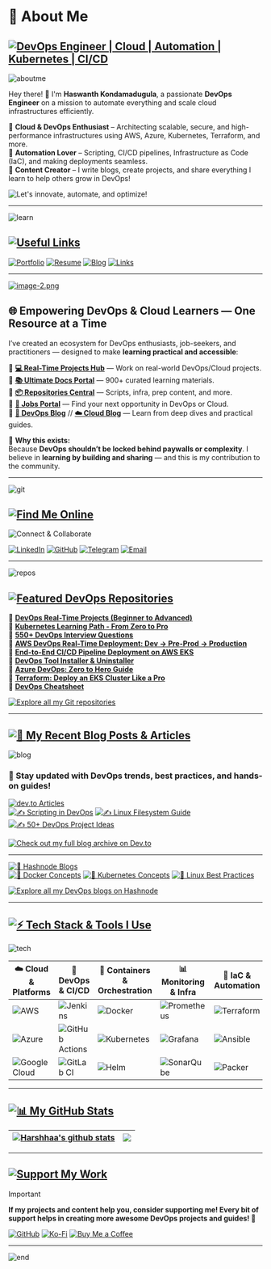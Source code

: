 # **🚀 About Me**  

## [![DevOps Engineer | Cloud | Automation | Kubernetes | CI/CD](https://img.shields.io/badge/DevOps_Engineer_%7C_Cloud_%7C_Automation_%7C_Kubernetes_%7C_CI/CD-0A0A0A?style=for-the-badge&logo=devops&logoColor=white)](https://link.notharshhaa.site)

![aboutme](https://imgur.com/CvgYNnv.png)

Hey there! 👋 I'm **Haswanth Kondamadugula**, a passionate **DevOps Engineer** on a mission to automate everything and scale cloud infrastructures efficiently.  

🔹 **Cloud & DevOps Enthusiast** – Architecting scalable, secure, and high-performance infrastructures using AWS, Azure, Kubernetes, Terraform, and more.  
🔹 **Automation Lover** – Scripting, CI/CD pipelines, Infrastructure as Code (IaC), and making deployments seamless.  
🔹 **Content Creator** – I write blogs, create projects, and share everything I learn to help others grow in DevOps!  

![Let's innovate, automate, and optimize!](https://img.shields.io/badge/Let's%20innovate,%20automate,%20and%20optimize!-00BFFF?style=for-the-badge&logo=fastapi&logoColor=white)

---

![learn](https://imgur.com/DY2IoaL.png)

## [![Useful Links](https://img.shields.io/badge/Useful_Links-0A0A0A?style=for-the-badge&logo=link&logoColor=white)](https://link.notharshhaa.site)

[![Portfolio](https://img.shields.io/badge/Portfolio-notharshhaa.site-0A0A0A?style=for-the-badge&logo=vercel&logoColor=white)](https://notharshhaa.site) [![Resume](https://img.shields.io/badge/Resume-cv.notharshhaa.site-007ACC?style=for-the-badge&logo=read-the-docs&logoColor=white)](https://cv.notharshhaa.site) [![Blog](https://img.shields.io/badge/Blog-blog.notharshhaa.site-FFA500?style=for-the-badge&logo=hashnode&logoColor=white)](https://blog.notharshhaa.site) [![Links](https://img.shields.io/badge/All%20Links-link.notharshhaa.site-8A2BE2?style=for-the-badge&logo=linktree&logoColor=white)](https://link.notharshhaa.site)

---

[![image-2.png](https://i.postimg.cc/jqBZ9NLw/image-2.png)](https://postimg.cc/6TLr48Vt)

## 🌐 **Empowering DevOps & Cloud Learners — One Resource at a Time**

I’ve created an ecosystem for DevOps enthusiasts, job-seekers, and practitioners — designed to make **learning practical and accessible**:

🔹 **[💻 Real-Time Projects Hub](https://projects.prodevopsguytech.com)** — Work on real-world DevOps/Cloud projects.  
🔹 **[📚 Ultimate Docs Portal](https://docs.prodevopsguytech.com)** — 900+ curated learning materials.  
🔹 **[📦 Repositories Central](https://repos.prodevopsguytech.com)** — Scripts, infra, prep content, and more.  
🔹 **[🧭 Jobs Portal](https://jobs.prodevopsguytech.com)** — Find your next opportunity in DevOps or Cloud.  
🔹 **[📰 DevOps Blog](https://blog.prodevopsguytech.com)** // **[☁️ Cloud Blog](https://cloud.prodevopsguytech.com)** — Learn from deep dives and practical guides.

🎯 **Why this exists:**  
Because **DevOps shouldn’t be locked behind paywalls or complexity**. I believe in **learning by building and sharing** — and this is my contribution to the community.

---

![git](https://imgur.com/TCiZWsZ.png)

## [![Find Me Online](https://img.shields.io/badge/Find_Me_Online-0A0A0A?style=for-the-badge&logo=linkedin&logoColor=white)](http://linkedin.com/in/haswanthkondamadugula)  

![Connect & Collaborate](https://img.shields.io/badge/Connect%20&%20Collaborate-8A2BE2?style=for-the-badge&logo=Handshake&logoColor=white)

[![LinkedIn](https://img.shields.io/badge/LinkedIn-%230077B5.svg?style=for-the-badge&logo=linkedin&logoColor=white)](http://linkedin.com/in/haswanthkondamadugula) [![GitHub](https://img.shields.io/badge/GitHub-181717?style=for-the-badge&logo=github&logoColor=white)](https://github.com/Haswanthkondamadugula) [![Telegram](https://img.shields.io/badge/Telegram-26A5E4?style=for-the-badge&logo=telegram&logoColor=white)](https://t.me/DevOpsTechTeam) [![Email](https://img.shields.io/badge/Email-D14836?style=for-the-badge&logo=gmail&logoColor=white)](mailto:haswanthkondamadugula13@gmail.com)

---

![repos](https://imgur.com/TCiZWsZ.png)

## [![Featured DevOps Repositories](https://img.shields.io/badge/Featured_Repos-0A0A0A?style=for-the-badge&logo=github&logoColor=white)](https://github.com/Haswanthkondamadugula?tab=repositories)

🔹 **[DevOps Real-Time Projects (Beginner to Advanced)](https://github.com/NotHarshhaa/DevOps-Projects.git)**  
🔹 **[Kubernetes Learning Path - From Zero to Pro](https://github.com/Haswanthkondamadugula/kubernetes-learning-path)**  
🔹 **[550+ DevOps Interview Questions](https://github.com/NotHarshhaa/DevOps-Interview-Questions)**  
🔹 **[AWS DevOps Real-Time Deployment: Dev → Pre-Prod → Production](https://github.com/Haswanthkondamadugula/AWS-DevOps_Real-Time_Deployment)**  
🔹 **[End-to-End CI/CD Pipeline Deployment on AWS EKS](https://github.com/Haswanthkondamadugula/CI-CD_EKS-GitHub_Actions)**  
🔹 **[DevOps Tool Installer & Uninstaller]()**  
🔹 **[Azure DevOps: Zero to Hero Guide](https://github.com/NotHarshhaa/azure-all_in_one.git)**  
🔹 **[Terraform: Deploy an EKS Cluster Like a Pro](https://github.com/NotHarshhaa/eks-cluster-terraform.git)**  
🔹 **[DevOps Cheatsheet](https://github.com/NotHarshhaa/devops-cheatsheet)**  

[![Explore all my Git repositories](https://img.shields.io/badge/Explore%20all%20my%20GitHub%20Repositories-24292E?style=for-the-badge&logo=github&logoColor=white)](https://github.com/Haswanthkondamadugula?tab=repositories)

---

## [![📝 My Recent Blog Posts & Articles](https://img.shields.io/badge/My_Recent_Blog_Posts_%26_Articles-FF5722?style=for-the-badge&logo=dev.to&logoColor=white)](https://hashnode.com/@Haswanth13)

![blog](https://imgur.com/fja3q42.png)

### 📌 Stay updated with DevOps trends, best practices, and hands-on guides!

[![dev.to Articles](https://img.shields.io/badge/dev.to%20Articles-0A0A0A?style=for-the-badge&logo=dev.to&logoColor=white)](https://dev.to/notharshhaa)  
[![✍️ Scripting in DevOps](https://img.shields.io/badge/Scripting_in_DevOps-4CAF50?style=for-the-badge&logo=dev.to&logoColor=white)](https://dev.to/prodevopsguytech/scripting-in-devops-a-complete-guide-from-beginner-to-advanced-noa) [![✍️ Linux Filesystem Guide](https://img.shields.io/badge/Linux_Filesystem_Guide-FFA500?style=for-the-badge&logo=linux&logoColor=white)](https://dev.to/prodevopsguytech/understanding-the-linux-filesystem-an-in-depth-guide-for-devops-engineers-ona) [![✍️ 50+ DevOps Project Ideas](https://img.shields.io/badge/50%2B_DevOps_Project_Ideas-1976D2?style=for-the-badge&logo=github&logoColor=white)](https://dev.to/prodevopsguytech/50-devops-project-ideas-to-build-your-skills-from-beginner-to-advanced-3e07)

[![Check out my full blog archive on Dev.to](https://img.shields.io/badge/Read%20all%20blogs%20on%20Dev.to-0A0A0A?style=for-the-badge&logo=dev.to&logoColor=white)](https://dev.to/notharshhaa)  

---

[![📌 Hashnode Blogs](https://img.shields.io/badge/Hashnode_Blogs-1ABC9C?style=for-the-badge&logo=hashnode&logoColor=white)](https://hashnode.com/@prodevopsguy)  
[![📌 Docker Concepts](https://img.shields.io/badge/Docker_Concepts-FF5733?style=for-the-badge&logo=docker&logoColor=white)](https://blog.prodevopsguytech.com/docker-basic-to-advanced-concepts-2024) [![📌 Kubernetes Concepts](https://img.shields.io/badge/Kubernetes_Concepts-8E44AD?style=for-the-badge&logo=kubernetes&logoColor=white)](https://blog.prodevopsguytech.com/kubernetes-advanced-concepts-and-best-practices) [![📌 Linux Best Practices](https://img.shields.io/badge/Linux_Best_Practices-3498DB?style=for-the-badge&logo=linux&logoColor=white)](https://blog.prodevopsguytech.com/100-linux-best-practices-by-prodevopsguy-tech)

[![Explore all my DevOps blogs on Hashnode](https://img.shields.io/badge/Explore%20blogs%20on%20Hashnode-2962FF?style=for-the-badge&logo=hashnode&logoColor=white)](https://hashnode.com/@prodevopsguy)

---

## [![⚡ Tech Stack & Tools I Use](https://img.shields.io/badge/Tech_Stack_%26_Tools_I_Use-FF6347?style=for-the-badge&logo=tools&logoColor=white)](https://github.com/Haswanthkondamadugula)  

![tech](https://imgur.com/RknLHXQ.png)

| ☁️ Cloud & Platforms | 🔧 DevOps & CI/CD | 🐳 Containers & Orchestration | 📊 Monitoring & Infra | 🚀 IaC & Automation |
|----------------|----------------|----------------|----------------|----------------|
| ![AWS](https://img.shields.io/badge/AWS-%23FF9900.svg?style=for-the-badge&logo=amazon-aws&logoColor=white) | ![Jenkins](https://img.shields.io/badge/Jenkins-%232C5263.svg?style=for-the-badge&logo=jenkins&logoColor=white) | ![Docker](https://img.shields.io/badge/Docker-%230db7ed.svg?style=for-the-badge&logo=docker&logoColor=white) | ![Prometheus](https://img.shields.io/badge/Prometheus-E6522C?style=for-the-badge&logo=Prometheus&logoColor=white) | ![Terraform](https://img.shields.io/badge/Terraform-%235835CC.svg?style=for-the-badge&logo=terraform&logoColor=white) |
| ![Azure](https://img.shields.io/badge/Azure-%230072C6.svg?style=for-the-badge&logo=microsoftazure&logoColor=white) | ![GitHub Actions](https://img.shields.io/badge/GitHub%20Actions-%232671E5.svg?style=for-the-badge&logo=githubactions&logoColor=white) | ![Kubernetes](https://img.shields.io/badge/Kubernetes-%23326ce5.svg?style=for-the-badge&logo=kubernetes&logoColor=white) | ![Grafana](https://img.shields.io/badge/Grafana-%23F46800.svg?style=for-the-badge&logo=grafana&logoColor=white) | ![Ansible](https://img.shields.io/badge/Ansible-%231A1918.svg?style=for-the-badge&logo=ansible&logoColor=white) |
| ![Google Cloud](https://img.shields.io/badge/GoogleCloud-%234285F4.svg?style=for-the-badge&logo=google-cloud&logoColor=white) | ![GitLab CI](https://img.shields.io/badge/GitLab%20CI-%23181717.svg?style=for-the-badge&logo=gitlab&logoColor=white) | ![Helm](https://img.shields.io/badge/Helm-%232C5263.svg?style=for-the-badge&logo=helm&logoColor=white) | ![SonarQube](https://img.shields.io/badge/SonarQube-%23000000.svg?style=for-the-badge&logo=sonarqube&logoColor=4E9BCD) | ![Packer](https://img.shields.io/badge/Packer-%23326ce5.svg?style=for-the-badge&logo=packer&logoColor=white) |

---

## [![📊 My GitHub Stats](https://img.shields.io/badge/My_GitHub_Stats-4CAF50?style=for-the-badge&logo=github&logoColor=white)](https://github.com/Haswanthkondamadugula)  

| <a href="https://github.com/NotHarshhaa/DevOps-Projects"><img align="center" src="https://github-readme-stats.vercel.app/api?username=NotHarshhaa&show_icons=true&include_all_commits=true&theme=buefy&hide_border=true" alt="Harshhaa's github stats" /></a> | <a href="https://github.com/NotHarshhaa/DevOps-Projects"><img align="center" src="https://github-readme-stats.vercel.app/api/top-langs/?username=NotHarshhaa&layout=compact&theme=buefy&hide_border=true" /></a> |
| ------------- | ------------- |

---

## [![Support My Work](https://img.shields.io/badge/Support_My_Work-FF5722?style=for-the-badge&logo=ko-fi&logoColor=white)](https://ko-fi.com/harshhaareddy)

> [!IMPORTANT]
>
> **If my projects and content help you, consider supporting me! Every bit of support helps in creating more awesome DevOps projects and guides! 💖**
>
> [![GitHub](https://img.shields.io/badge/GitHub-NotHarshhaa-181717?style=for-the-badge&logo=github)](https://github.com/Haswanthkondamadugula)  [![Ko-Fi](https://img.shields.io/badge/Ko--Fi-harshhaareddy-FF5E5B?style=for-the-badge&logo=kofi&logoColor=white)](https://ko-fi.com/harshhaareddy)  [![Buy Me a Coffee](https://img.shields.io/badge/Buy%20Me%20a%20Coffee-harshhaareddy-FFDD00?style=for-the-badge&logo=buy-me-a-coffee&logoColor=black)](https://www.buymeacoffee.com/harshhaareddy)

---

![end](https://imgur.com/meVJnmd.png)
